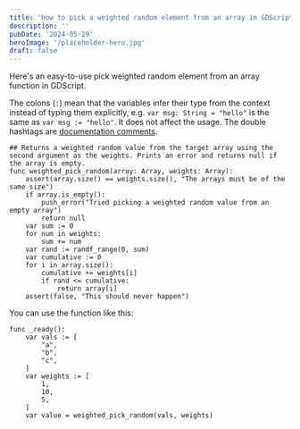 ```yaml
---
title: 'How to pick a weighted random element from an array in GDScript'
description: ''
pubDate: '2024-05-29'
heroImage: '/placeholder-hero.jpg'
draft: false
---
```


Here's an easy-to-use pick weighted random element from an array function in GDScript.

The colons (`:`) mean that the variables infer their type from the context instead of typing them explicitly, e.g. `var msg: String = "hello"` is the same as `var msg := "hello"`. It does not affect the usage. The double hashtags are [documentation comments](https://docs.godotengine.org/en/stable/tutorials/scripting/gdscript/gdscript_documentation_comments.html).

```gdscript
## Returns a weighted random value from the target array using the second argument as the weights. Prints an error and returns null if the array is empty.
func weighted_pick_random(array: Array, weights: Array):
	assert(array.size() == weights.size(), "The arrays must be of the same size")
	if array.is_empty():
		push_error("Tried picking a weighted random value from an empty array")
		return null
	var sum := 0
	for num in weights:
		sum += num
	var rand := randf_range(0, sum)
	var cumulative := 0
	for i in array.size():
		cumulative += weights[i]
		if rand <= cumulative:
			return array[i]
	assert(false, "This should never happen")
```

You can use the function like this:

```gdscript
func _ready():
	var vals := [
		"a",
		"b",
		"c",
	]
	var weights := [
		1,
		10,
		5,
	]
	var value = weighted_pick_random(vals, weights)
```